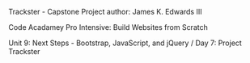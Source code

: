 Trackster - Capstone Project author: James K. Edwards III

Code Acadamey Pro Intensive: Build Websites from Scratch

Unit 9: Next Steps - Bootstrap, JavaScript, and jQuery / Day 7: Project Trackster
